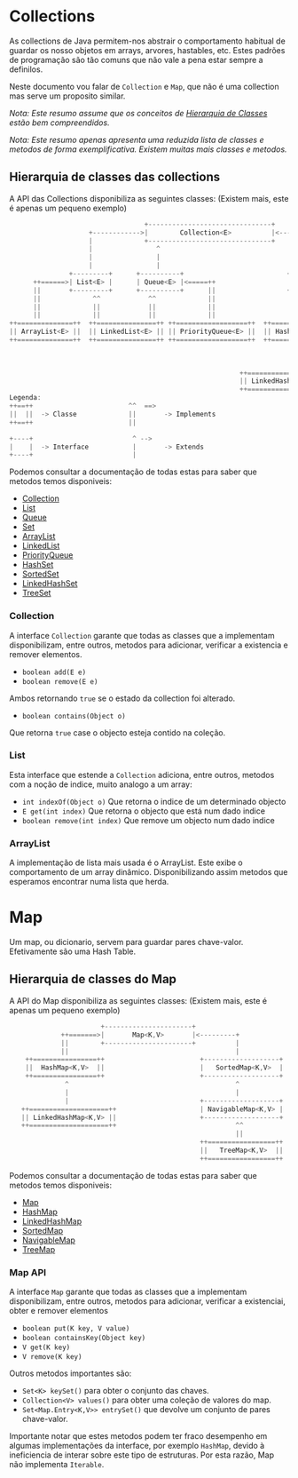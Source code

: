 # Collections
As collections de Java permitem-nos abstrair o comportamento habitual de guardar os nosso objetos em
 arrays, arvores, hastables, etc. Estes padrões de programação são tão comuns que não vale a pena estar
 sempre a definilos.

Neste documento vou falar de `Collection` e `Map`, que não é uma collection mas serve um proposito similar.
<!-- Arranjar esta frase -->

*Nota: Este resumo assume que os conceitos de [Hierarquia de Classes](./Hierarquia_de_classes.md) estão bem
 compreendidos.*

*Nota: Este resumo apenas apresenta uma reduzida lista de classes e metodos de forma
 exemplificativa. Existem muitas mais classes e metodos.*

## Hierarquia de classes das collections
A API das Collections disponibiliza as seguintes classes: (Existem mais, este é apenas um pequeno exemplo)
```Rust
                                  +-------------------------------+
                    +------------>|        Collection<E>          |<------+
                    |             +-------------------------------+       |
                    |                ^                                    |
                    |                |                                    |
                    |                |                                    |
               +---------+      +----------+                          +--------+
      ++======>| List<E> |      | Queue<E> |<=====++                  | Set<E> |<====++
      ||       +---------+      +----------+      ||                  +--------+     ||
      ||             ^^            ^^             ||                     ^^          ||
      ||             ||            ||             ||                     ||          ||
      ||             ||            ||             ||                     ||          ||
++==============++  ++===============++ ++==================++  ++============++   +--------------+
|| ArrayList<E> ||  || LinkedList<E> || || PriorityQueue<E> ||  || HashSet<E> ||   | SortedSet<E> |
++==============++  ++===============++ ++==================++  ++============++   +--------------+
                                                                       ^                  ^^
                                                                       |                  ||
                                                                       |                  ||
                                                          ++==================++   ++============++
                                                          || LinkedHashSet<E> ||   || TreeSet<E> ||
                                                          ++==================++   ++============++
Legenda:
++==++                        ^^  ==>
||  ||  -> Classe             ||       -> Implements
++==++                        ||

+----+                         ^ -->
|    |  -> Interface           |       -> Extends
+----+                         |
```

Podemos consultar a documentação de todas estas para saber que metodos temos disponiveis:

* [Collection][CollectionDocs]
* [List][ListDocs]
* [Queue][QueueDocs]
* [Set][SetDocs]
* [ArrayList][ArrayListDocs]
* [LinkedList][LinkedListDocs]
* [PriorityQueue][PriorityQueueDocs]
* [HashSet][HashSetDocs]
* [SortedSet][SortedSetDocs]
* [LinkedHashSet][LinkedHashSetDocs]
* [TreeSet][TreeSetDocs]

### Collection
A interface `Collection` garante que todas as classes que a implementam disponibilizam,
 entre outros, metodos para adicionar, verificar a existencia e remover elementos.

* `boolean add(E e)`
* `boolean remove(E e)`

Ambos retornando `true` se o estado da collection foi alterado.

* `boolean contains(Object o)`

Que retorna `true` case o objecto esteja contido na coleção.

### List
Esta interface que estende a `Collection` adiciona, entre outros, metodos com a noção de indice,
 muito analogo a um array:

* `int indexOf(Object o)` Que retorna o indice de um determinado objecto
* `E get(int index)` Que retorna o objecto que está num dado indice
* `boolean remove(int index)` Que remove um objecto num dado indice

### ArrayList
A implementação de lista mais usada é o ArrayList. Este exibe o comportamento de um array dinâmico.
 Disponibilizando assim metodos que esperamos encontrar numa lista que herda.

# Map
Um map, ou dicionario, servem para guardar pares chave-valor. Efetivamente são uma Hash Table.

## Hierarquia de classes do Map
A API do Map disponibiliza as seguintes classes: (Existem mais, este é apenas um pequeno exemplo)
```Rust
                       +----------------------+
             ++=======>|       Map<K,V>       |<---------+
             ||        +----------------------+          |
             ||                                          |
    ++================++                        +-------------------+
    ||  HashMap<K,V>  ||                        |   SortedMap<K,V>  |
    ++================++                        +-------------------+
              ^                                          ^
              |                                          |
              |                                 +-------------------+
   ++====================++                     | NavigableMap<K,V> |
   || LinkedHashMap<K,V> ||                     +-------------------+
   ++====================++                              ^^
                                                         ||
                                                ++=================++
                                                ||   TreeMap<K,V>  ||
                                                ++=================++
```
Podemos consultar a documentação de todas estas para saber que metodos temos disponiveis:
 * [Map][MapDocs]
 * [HashMap][HashMapDocs]
 * [LinkedHashMap][LinkedHashMapDocs]
 * [SortedMap][SortedMapDocs]
 * [NavigableMap][NavigableMapDocs]
 * [TreeMap][TreeMapDocs]

### Map API
A interface `Map` garante que todas as classes que a implementam disponibilizam,
 entre outros, metodos para adicionar, verificar a existenciai, obter e remover
 elementos

 * `boolean put(K key, V value)`
 * `boolean containsKey(Object key)`
 * `V get(K key)`
 * `V remove(K key)`

Outros metodos importantes são:

 * `Set<K> keySet()` para obter o conjunto das chaves.
 * `Collection<V> values()` para obter uma coleção de valores do map.
 * `Set<Map.Entry<K,V>> entrySet()` que devolve um conjunto de pares chave-valor.

Importante notar que estes metodos podem ter fraco desempenho em algumas
 implementações da interface, por exemplo `HashMap`, devido à ineficiencia
 de interar sobre este tipo de estruturas. Por esta razão, Map não implementa
 `Iterable`.



[CollectionDocs]:https://docs.oracle.com/javase/8/docs/api/java/util/Collection.html
[ListDocs]:https://docs.oracle.com/javase/8/docs/api/java/util/List.html
[QueueDocs]:https://docs.oracle.com/javase/8/docs/api/java/util/Queue.html
[SetDocs]:https://docs.oracle.com/javase/8/docs/api/java/util/Set.html
[ArrayListDocs]:https://docs.oracle.com/javase/8/docs/api/java/util/ArrayList.html
[LinkedListDocs]:https://docs.oracle.com/javase/8/docs/api/java/util/LinkedList.html
[PriorityQueueDocs]:https://docs.oracle.com/javase/8/docs/api/java/util/PriorityQueue.html
[HashSetDocs]:https://docs.oracle.com/javase/8/docs/api/java/util/HashSet.html
[SortedSetDocs]:https://docs.oracle.com/javase/9/docs/api/java/util/SortedSet.html
[LinkedHashSetDocs]:https://docs.oracle.com/javase/8/docs/api/java/util/LinkedHashSet.html
[TreeSetDocs]:https://docs.oracle.com/javase/8/docs/api/java/util/TreeSet.html
[MapDocs]:https://docs.oracle.com/javase/8/docs/api/java/util/Map.html
[HashMapDocs]:https://docs.oracle.com/javase/8/docs/api/java/util/HashMap.html
[LinkedHashMapDocs]:https://docs.oracle.com/javase/8/docs/api/java/util/LinkedHashMap.html
[SortedMapDocs]:https://docs.oracle.com/javase/8/docs/api/java/util/SortedMap.html
[NavigableMapDocs]:https://docs.oracle.com/javase/8/docs/api/java/util/NavigableMap.html
[TreeMapDocs]:https://docs.oracle.com/javase/8/docs/api/java/util/TreeMap.html
